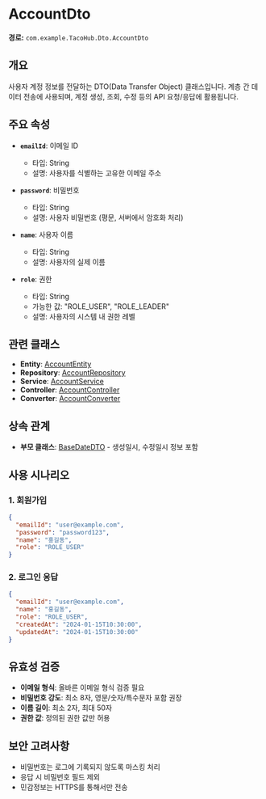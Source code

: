 # AccountDto

**경로:** `com.example.TacoHub.Dto.AccountDto`

## 개요

사용자 계정 정보를 전달하는 DTO(Data Transfer Object) 클래스입니다. 계층 간 데이터 전송에 사용되며, 계정 생성, 조회, 수정 등의 API 요청/응답에 활용됩니다.

## 주요 속성

- **`emailId`**: 이메일 ID
  - 타입: String
  - 설명: 사용자를 식별하는 고유한 이메일 주소

- **`password`**: 비밀번호
  - 타입: String
  - 설명: 사용자 비밀번호 (평문, 서버에서 암호화 처리)

- **`name`**: 사용자 이름
  - 타입: String
  - 설명: 사용자의 실제 이름

- **`role`**: 권한
  - 타입: String
  - 가능한 값: "ROLE_USER", "ROLE_LEADER"
  - 설명: 사용자의 시스템 내 권한 레벨

## 관련 클래스

- **Entity**: [AccountEntity](../Entity/AccountEntity.md)
- **Repository**: [AccountRepository](../Repository/AccountRepository.md)
- **Service**: [AccountService](../Service/AccountService.md)
- **Controller**: [AccountController](../Controller/AccountController.md)
- **Converter**: [AccountConverter](../Converter/AccountConverter.md)

## 상속 관계

- **부모 클래스**: [BaseDateDTO](BaseDateDTO.md) - 생성일시, 수정일시 정보 포함

## 사용 시나리오

### 1. 회원가입
```json
{
  "emailId": "user@example.com",
  "password": "password123",
  "name": "홍길동",
  "role": "ROLE_USER"
}
```

### 2. 로그인 응답
```json
{
  "emailId": "user@example.com",
  "name": "홍길동",
  "role": "ROLE_USER",
  "createdAt": "2024-01-15T10:30:00",
  "updatedAt": "2024-01-15T10:30:00"
}
```

## 유효성 검증

- **이메일 형식**: 올바른 이메일 형식 검증 필요
- **비밀번호 강도**: 최소 8자, 영문/숫자/특수문자 포함 권장
- **이름 길이**: 최소 2자, 최대 50자
- **권한 값**: 정의된 권한 값만 허용

## 보안 고려사항

- 비밀번호는 로그에 기록되지 않도록 마스킹 처리
- 응답 시 비밀번호 필드 제외
- 민감정보는 HTTPS를 통해서만 전송
